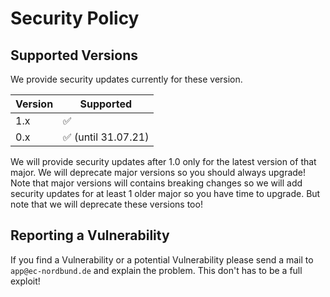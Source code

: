 # Security Policy

## Supported Versions

We provide security updates currently for these version.

| Version | Supported                           |
| ------- | ----------------------------------- |
| 1.x     | :white_check_mark:                  |
| 0.x     | :white_check_mark: (until 31.07.21) |

We will provide security updates after 1.0 only for the latest version of that
major. We will deprecate major versions so you should always upgrade! Note that
major versions will contains breaking changes so we will add security updates
for at least 1 older major so you have time to upgrade. But note that we will
deprecate these versions too!

## Reporting a Vulnerability

If you find a Vulnerability or a potential Vulnerability please send a mail to
`app@ec-nordbund.de` and explain the problem. This don't has to be a full
exploit!
